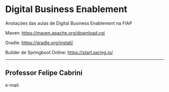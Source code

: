 # Digital Business Enablement

Anotações das aulas de Digital Business Enablement na FIAP

Maven: https://maven.apache.org/download.cgi

Gradle: https://gradle.org/install/

Builder de Springboot Online: https://start.spring.io/

---

## Professor Felipe Cabrini

e-mail: